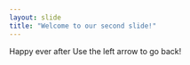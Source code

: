 ```yaml
---
layout: slide
title: "Welcome to our second slide!"
---
```

Happy ever after
Use the left arrow to go back!
